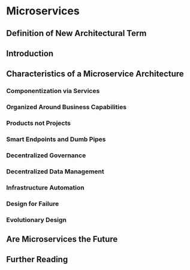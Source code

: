 # Microservices #
## Definition of New Architectural Term ##
## Introduction ##
## Characteristics of a Microservice Architecture ##
### Componentization via Services ###
### Organized Around Business Capabilities ###
### Products not Projects ###
### Smart Endpoints and Dumb Pipes ###
### Decentralized Governance ###
### Decentralized Data Management ###
### Infrastructure Automation ###
### Design for Failure ###
### Evolutionary Design ###
## Are Microservices the Future ##
## Further Reading ##